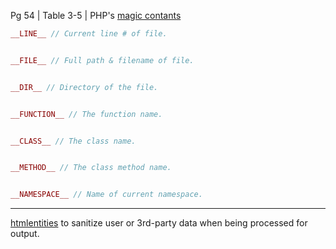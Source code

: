 Pg 54 | Table 3-5 | PHP's [magic contants](https://www.php.net/manual/en/language.constants.predefined.php)

```php
__LINE__ // Current line # of file.


__FILE__ // Full path & filename of file.


__DIR__ // Directory of the file.


__FUNCTION__ // The function name.


__CLASS__ // The class name.


__METHOD__ // The class method name.


__NAMESPACE__ // Name of current namespace.
```
----

[htmlentities](https://www.php.net/manual/en/function.htmlentities.php) to sanitize user or 3rd-party data when being processed for output.
